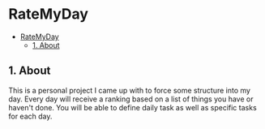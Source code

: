 # RateMyDay

<!--toc:start-->
- [RateMyDay](#ratemyday)
  - [1. About](#1-about)
<!--toc:end-->

## 1. About

This is a personal project I came up with to force some structure into my day.
Every day will receive a ranking based on a list of things you have or haven't done.
You will be able to define daily task as well as specific tasks for each day.
